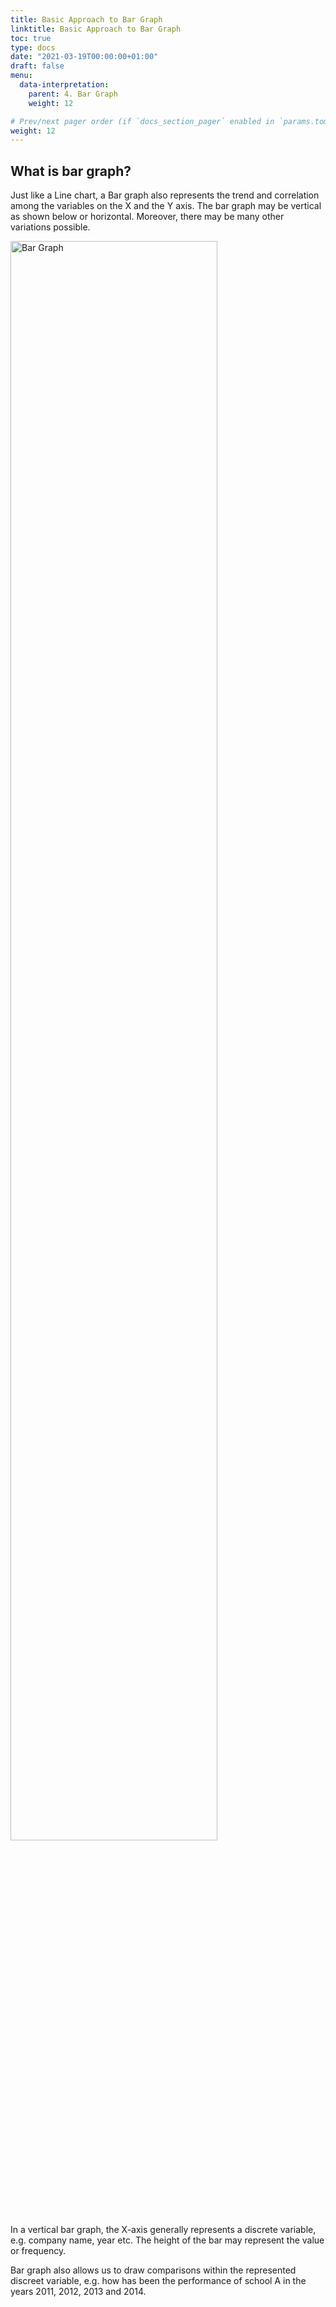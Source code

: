 ```yaml
---
title: Basic Approach to Bar Graph 
linktitle: Basic Approach to Bar Graph
toc: true
type: docs
date: "2021-03-19T00:00:00+01:00"
draft: false
menu:
  data-interpretation:
    parent: 4. Bar Graph  
    weight: 12

# Prev/next pager order (if `docs_section_pager` enabled in `params.toml`)
weight: 12
---
```


## What is bar graph?

Just like a Line chart, a Bar graph also represents the trend and correlation among the variables on the X and the Y axis. The bar graph may be vertical as shown below or horizontal. Moreover, there may be many other variations possible.

<img src="../../../media/di/bar-graph-1.png" alt="Bar Graph" style="width:81%;height:81%;">

In a vertical bar graph, the X-axis generally represents a discrete variable, e.g. company name, year etc. The height of the bar may represent the value or frequency. 

Bar graph also allows us to draw comparisons within the represented discreet variable, e.g. how has been the performance of school A in the years 2011, 2012, 2013 and 2014.

